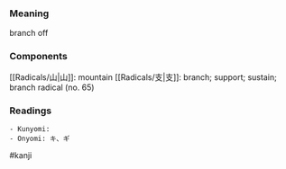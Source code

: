 ### Meaning

branch off

### Components

[[Radicals/山|山]]: mountain [[Radicals/支|支]]: branch; support; sustain; branch radical (no. 65)

### Readings

```
- Kunyomi: 
- Onyomi: キ、ギ
```

#kanji